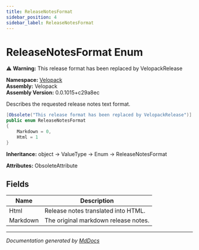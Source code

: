 ```yaml
---
title: ReleaseNotesFormat
sidebar_position: 4
sidebar_label: ReleaseNotesFormat
---
```

<!--  
  <auto-generated>   
    The contents of this file were generated by a tool.  
    Changes to this file may be list if the file is regenerated  
  </auto-generated>   
-->

# ReleaseNotesFormat Enum

⚠️ **Warning:** This release format has been replaced by VelopackRelease

**Namespace:** [Velopack](../index.md)  
**Assembly:** Velopack  
**Assembly Version:** 0.0.1015+c29a8ec

Describes the requested release notes text format.

```csharp
[Obsolete("This release format has been replaced by VelopackRelease")]
public enum ReleaseNotesFormat
{
    Markdown = 0,
    Html = 1
}
```

**Inheritance:** object → ValueType → Enum → ReleaseNotesFormat

**Attributes:** ObsoleteAttribute

## Fields

| Name     | Description                            |
| -------- | -------------------------------------- |
| Html     |  Release notes translated into HTML.   |
| Markdown |  The original markdown release notes.  |

___

*Documentation generated by [MdDocs](https://github.com/ap0llo/mddocs)*
